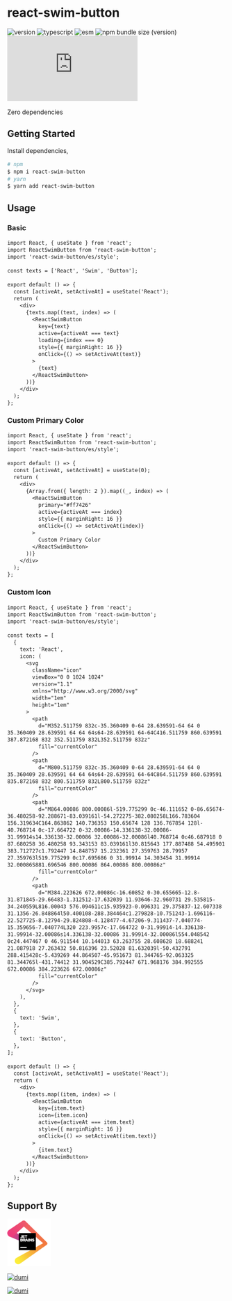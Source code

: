 # react-swim-button

![version](https://img.shields.io/github/package-json/v/happy-func/react-swim-button/main) ![typescript](https://img.shields.io/npm/types/react-swim-button) ![esm](https://img.shields.io/static/v1?label=build&message=esm&color=blue) ![npm bundle size (version)](https://img.shields.io/bundlephobia/min/react-swim-button/2.0.0) ![GitHub Repo stars](https://img.shields.io/github/stars/happy-func/sudoku.js?style=social)

Zero dependencies

## Getting Started

Install dependencies,

```bash
# npm
$ npm i react-swim-button
# yarn
$ yarn add react-swim-button
```

## Usage

### Basic

```tsx
import React, { useState } from 'react';
import ReactSwimButton from 'react-swim-button';
import 'react-swim-button/es/style';

const texts = ['React', 'Swim', 'Button'];

export default () => {
  const [activeAt, setActiveAt] = useState('React');
  return (
    <div>
      {texts.map((text, index) => (
        <ReactSwimButton
          key={text}
          active={activeAt === text}
          loading={index === 0}
          style={{ marginRight: 16 }}
          onClick={() => setActiveAt(text)}
        >
          {text}
        </ReactSwimButton>
      ))}
    </div>
  );
};
```

### Custom Primary Color

```tsx
import React, { useState } from 'react';
import ReactSwimButton from 'react-swim-button';
import 'react-swim-button/es/style';

export default () => {
  const [activeAt, setActiveAt] = useState(0);
  return (
    <div>
      {Array.from({ length: 2 }).map((_, index) => (
        <ReactSwimButton
          primary="#ff7426"
          active={activeAt === index}
          style={{ marginRight: 16 }}
          onClick={() => setActiveAt(index)}
        >
          Custom Primary Color
        </ReactSwimButton>
      ))}
    </div>
  );
};
```

### Custom Icon

```tsx
import React, { useState } from 'react';
import ReactSwimButton from 'react-swim-button';
import 'react-swim-button/es/style';

const texts = [
  {
    text: 'React',
    icon: (
      <svg
        className="icon"
        viewBox="0 0 1024 1024"
        version="1.1"
        xmlns="http://www.w3.org/2000/svg"
        width="1em"
        height="1em"
      >
        <path
          d="M352.511759 832c-35.360409 0-64 28.639591-64 64 0 35.360409 28.639591 64 64 64s64-28.639591 64-64C416.511759 860.639591 387.872168 832 352.511759 832L352.511759 832z"
          fill="currentColor"
        />
        <path
          d="M800.511759 832c-35.360409 0-64 28.639591-64 64 0 35.360409 28.639591 64 64 64s64-28.639591 64-64C864.511759 860.639591 835.872168 832 800.511759 832L800.511759 832z"
          fill="currentColor"
        />
        <path
          d="M864.00086 800.00086l-519.775299 0c-46.111652 0-86.65674-36.480258-92.288671-83.039161l-54.272275-382.080258L166.783604 156.319634C164.863862 140.736353 150.65674 128 136.767854 128l-40.768714 0c-17.664722 0-32.00086-14.336138-32.00086-31.99914s14.336138-32.00086 32.00086-32.00086l40.768714 0c46.687918 0 87.680258 36.480258 93.343153 83.039161l30.815643 177.887488 54.495901 383.712727c1.792447 14.848757 15.232361 27.359763 28.79957 27.359763l519.775299 0c17.695686 0 31.99914 14.303454 31.99914 32.00086S881.696546 800.00086 864.00086 800.00086z"
          fill="currentColor"
        />
        <path
          d="M384.223626 672.00086c-16.60852 0-30.655665-12.8-31.871845-29.66483-1.312512-17.632039 11.93646-32.960731 29.535815-34.240559L816.00043 576.094611c15.935923-0.096331 29.375837-12.607338 31.1356-26.848864l50.400108-288.384464c1.279828-10.751243-1.696116-22.527725-8.12794-29.824808-4.128477-4.67206-9.311437-7.040774-15.359656-7.040774L320 223.9957c-17.664722 0-31.99914-14.336138-31.99914-32.00086s14.336138-32.00086 31.99914-32.00086l554.048542 0c24.447467 0 46.911544 10.144013 63.263755 28.608628 18.688241 21.087918 27.263432 50.816396 23.52028 81.632039l-50.432791 288.415428c-5.439269 44.864507-45.951673 81.344765-92.063325 81.344765l-431.74412 31.904529C385.792447 671.968176 384.992555 672.00086 384.223626 672.00086z"
          fill="currentColor"
        />
      </svg>
    ),
  },
  {
    text: 'Swim',
  },
  {
    text: 'Button',
  },
];

export default () => {
  const [activeAt, setActiveAt] = useState('React');
  return (
    <div>
      {texts.map((item, index) => (
        <ReactSwimButton
          key={item.text}
          icon={item.icon}
          active={activeAt === item.text}
          style={{ marginRight: 16 }}
          onClick={() => setActiveAt(item.text)}
        >
          {item.text}
        </ReactSwimButton>
      ))}
    </div>
  );
};
```

## Support By

[<img src="https://raw.githubusercontent.com/happy-func/next-official/6f30e1bb4140f195d5176a6ddc61082be8b25505/public/images/jetbrains.png" alt="Jetbrains" title="Jetbrains" width="100" />](https://www.jetbrains.com/)

[<img src="https://user-images.githubusercontent.com/9554297/83762004-a0761b00-a6a9-11ea-83b4-9c8ff721d4b8.png" alt="dumi" title="dumi" width="100" />](https://d.umijs.org/)

[<img src="https://user-images.githubusercontent.com/46747508/159268141-3240d526-cca6-4ec7-b55b-94e073079ab2.png" alt="dumi" title="surpath" width="100" />](https://surpath.net/)
